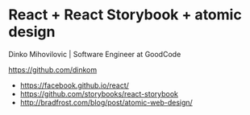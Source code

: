 # React + React Storybook + atomic design
Dinko Mihovilovic | Software Engineer at GoodCode

https://github.com/dinkom

* https://facebook.github.io/react/
* https://github.com/storybooks/react-storybook
* http://bradfrost.com/blog/post/atomic-web-design/
